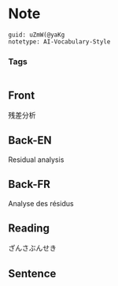 # Note
```
guid: uZmW(@yaKg
notetype: AI-Vocabulary-Style
```

### Tags
```
```

## Front
残差分析

## Back-EN
Residual analysis

## Back-FR
Analyse des résidus

## Reading
ざんさぶんせき

## Sentence

